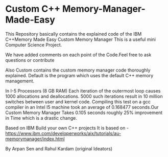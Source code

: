 # Custom C++ Memory-Manager-Made-Easy
This Repository basically contains the explained code of the IBM C++Memory Made Easy Custom Memory Manager
This is a useful mini Computer Science Project.

We have added comments on each point of the Code.Feel free to ask questions or contribute

Also Custom contains the custom memory manager code thoroughly explained.
Default is the program which uses the default C++ memory management.

In I-5 Processors (8 GB RAM) 
Each iteration of the outermost loop causes 1000 allocations and deallocations. 5000 such iterations result in 10 million switches between user and kernel code. Compiling this test on a gcc compiler in an Intel I5 machine took an average of 0.168477 seconds.Our Custom Memory Manager Takes 0.105 seconds roughly 25% improvement in Time which is a drastic change.






Based on IBM Build your own C++ projects
It is based on - https://www.ibm.com/developerworks/aix/tutorials/au-memorymanager/index.html

By
Arpan Sen and Rahul Kardam (original Ideators)
